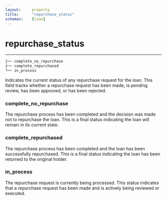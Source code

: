 ```yaml
---
layout:     property
title:      "repurchase_status"
schemas:    [loan]
---
```


# repurchase_status

---

```bash
├── complete_no_repurchase
├── complete_repurchased
└── in_process
```

Indicates the current status of any repurchase request for the loan. This field tracks whether a repurchase request has been made, is pending review, has been approved, or has been rejected.

### complete_no_repurchase

The repurchase process has been completed and the decision was made not to repurchase the loan. This is a final status indicating the loan will remain in its current state.

### complete_repurchased

The repurchase process has been completed and the loan has been successfully repurchased. This is a final status indicating the loan has been returned to the original holder.

### in_process

The repurchase request is currently being processed. This status indicates that a repurchase request has been made and is actively being reviewed or executed. 